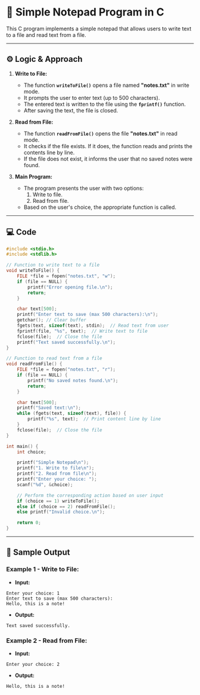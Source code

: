 # 📝 Simple Notepad Program in C

This C program implements a simple notepad that allows users to write text to a file and read text from a file.

---

## ⚙️ Logic & Approach

1. **Write to File:**
   - The function **`writeToFile()`** opens a file named **"notes.txt"** in write mode.
   - It prompts the user to enter text (up to 500 characters).
   - The entered text is written to the file using the **`fprintf()`** function.
   - After saving the text, the file is closed.

2. **Read from File:**
   - The function **`readFromFile()`** opens the file **"notes.txt"** in read mode.
   - It checks if the file exists. If it does, the function reads and prints the contents line by line.
   - If the file does not exist, it informs the user that no saved notes were found.

3. **Main Program:**
   - The program presents the user with two options: 
     1. Write to file.
     2. Read from file.
   - Based on the user's choice, the appropriate function is called.

---

## 💻 Code

```c
#include <stdio.h>
#include <stdlib.h>

// Function to write text to a file
void writeToFile() {
    FILE *file = fopen("notes.txt", "w");
    if (file == NULL) {
        printf("Error opening file.\n");
        return;
    }

    char text[500];
    printf("Enter text to save (max 500 characters):\n");
    getchar(); // Clear buffer
    fgets(text, sizeof(text), stdin);  // Read text from user
    fprintf(file, "%s", text);  // Write text to file
    fclose(file);  // Close the file
    printf("Text saved successfully.\n");
}

// Function to read text from a file
void readFromFile() {
    FILE *file = fopen("notes.txt", "r");
    if (file == NULL) {
        printf("No saved notes found.\n");
        return;
    }

    char text[500];
    printf("Saved text:\n");
    while (fgets(text, sizeof(text), file)) {
        printf("%s", text);  // Print content line by line
    }
    fclose(file);  // Close the file
}

int main() {
    int choice;

    printf("Simple Notepad\n");
    printf("1. Write to file\n");
    printf("2. Read from file\n");
    printf("Enter your choice: ");
    scanf("%d", &choice);

    // Perform the corresponding action based on user input
    if (choice == 1) writeToFile();
    else if (choice == 2) readFromFile();
    else printf("Invalid choice.\n");

    return 0;
}
```

---
## 🧪 Sample Output
### Example 1 - Write to File:

- **Input:**
```
Enter your choice: 1
Enter text to save (max 500 characters):
Hello, this is a note!
```

- **Output:**
```
Text saved successfully.
```

### Example 2 - Read from File:

- **Input:**
```
Enter your choice: 2
```

- **Output:**
```
Hello, this is a note!
```

